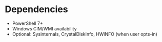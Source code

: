 # Dependencies
- PowerShell 7+
- Windows CIM/WMI availability
- Optional: Sysinternals, CrystalDiskInfo, HWiNFO (when user opts-in)

